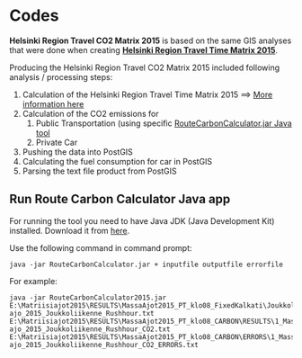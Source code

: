 # Codes

__Helsinki Region Travel CO2 Matrix 2015__ is based on the same GIS analyses that were done when creating __[Helsinki Region Travel Time Matrix 2015](http://www.helsinki.fi/science/accessibility/data/helsinki-region-travel-time-matrix)__.
 
Producing the Helsinki Region Travel CO2 Matrix 2015 included following analysis / processing steps:
 
 1. Calculation of the Helsinki Region Travel Time Matrix 2015 ==> [More information here](https://github.com/AccessibilityRG/HelsinkiRegionTravelTimeMatrix2015)
 2. Calculation of the CO2 emissions for  
     1. Public Transportation (using specific [RouteCarbonCalculator.jar Java tool](CarbonCalculator/README.md)
     2. Private Car
 3. Pushing the data into PostGIS
 4. Calculating the fuel consumption for car in PostGIS
 5. Parsing the text file product from PostGIS

## Run Route Carbon Calculator Java app

For running the tool you need to have Java JDK (Java Development Kit) installed. Download it from [here](http://www.oracle.com/technetwork/java/javase/downloads/jdk8-downloads-2133151.html).

Use the following command in command prompt: 

    java -jar RouteCarbonCalculator.jar + inputfile outputfile errorfile
    
For example:

    java -jar RouteCarbonCalculator2015.jar E:\Matriisiajot2015\RESULTS\MassaAjot2015_PT_klo08_FixedKalkati\Joukkoliikenne\1_Massa-ajo_2015_Joukkoliikenne_Rushhour.txt E:\Matriisiajot2015\RESULTS\MassaAjot2015_PT_klo08_CARBON\RESULTS\1_Massa-ajo_2015_Joukkoliikenne_Rushhour_CO2.txt E:\Matriisiajot2015\RESULTS\MassaAjot2015_PT_klo08_CARBON\ERRORS\1_Massa-ajo_2015_Joukkoliikenne_Rushhour_CO2_ERRORS.txt
     

